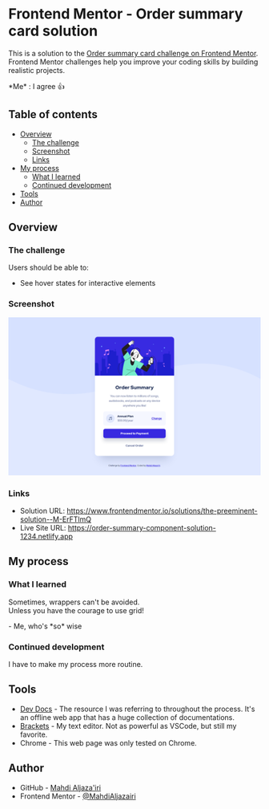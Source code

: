 # Frontend Mentor - Order summary card solution

This is a solution to the [Order summary card challenge on Frontend Mentor](https://www.frontendmentor.io/challenges/order-summary-component-QlPmajDUj).  
Frontend Mentor challenges help you improve your coding skills by building realistic projects. 

\*Me\* : I agree 👍

## Table of contents

- [Overview](#overview)
  - [The challenge](#the-challenge)
  - [Screenshot](#screenshot)
  - [Links](#links)
- [My process](#my-process)
  - [What I learned](#what-i-learned)
  - [Continued development](#continued-development)
- [Tools](#tools)
- [Author](#author)

## Overview

### The challenge

Users should be able to:

- See hover states for interactive elements

### Screenshot

![My Fabulous Work!](./screenshot.png)

### Links

- Solution URL: <https://www.frontendmentor.io/solutions/the-preeminent-solution--M-ErFTlmQ>
- Live Site URL: <https://order-summary-component-solution-1234.netlify.app>

## My process

### What I learned

Sometimes, wrappers can't be avoided.  
Unless you have the courage to use grid!  

\- Me, who's \*so\* wise

### Continued development

I have to make my process more routine.

## Tools

- [Dev Docs](https://devdocs.io) - The resource I was referring to throughout the process. It's an offline web app that has a huge collection of documentations.
- [Brackets](https://brackets.io) - My text editor. Not as powerful as VSCode, but still my favorite.
- Chrome - This web page was only tested on Chrome. 

## Author

- GitHub - [Mahdi Aljaza'iri](https://github.com/MahdiAljazairi)
- Frontend Mentor - [@MahdiAljazairi](https://www.frontendmentor.io/profile/MahdiAljazairi)
